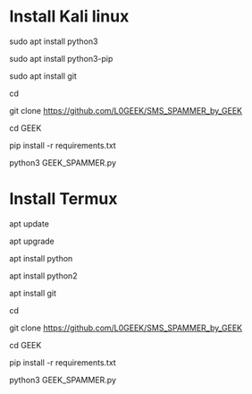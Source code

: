 

# Install Kali linux




sudo apt install python3

sudo apt install python3-pip

sudo apt install git

cd

git clone https://github.com/L0GEEK/SMS_SPAMMER_by_GEEK

cd GEEK

pip install -r requirements.txt 

python3 GEEK_SPAMMER.py



# Install Termux




apt update  

apt upgrade   

apt install python   

apt install python2  

apt install git      

cd                   

git clone https://github.com/L0GEEK/SMS_SPAMMER_by_GEEK     

cd GEEK                       

pip install -r requirements.txt     

python3 GEEK_SPAMMER.py               
